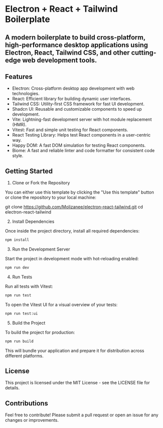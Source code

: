 # Electron + React + Tailwind Boilerplate

A modern boilerplate to build cross-platform, high-performance desktop applications using Electron, React, Tailwind CSS, and other cutting-edge web development tools.
---
## Features

- Electron: Cross-platform desktop app development with web technologies.
- React: Efficient library for building dynamic user interfaces.
- Tailwind CSS: Utility-first CSS framework for fast UI development.
- Shadcn UI: Reusable and customizable components to speed up development.
- Vite: Lightning-fast development server with hot module replacement (HMR).
- Vitest: Fast and simple unit testing for React components.
- React Testing Library: Helps test React components in a user-centric way.
- Happy DOM: A fast DOM simulation for testing React components.
- Biome: A fast and reliable linter and code formatter for consistent code style.

## Getting Started

1. Clone or Fork the Repository

You can either use this template by clicking the "Use this template" button or clone the repository to your local machine:

git clone https://github.com/Molizanee/electron-react-tailwind.git
cd electron-react-tailwind

2. Install Dependencies

Once inside the project directory, install all required dependencies:
```bash
npm install
```

3. Run the Development Server

Start the project in development mode with hot-reloading enabled:
```bash
npm run dev
```

4. Run Tests

Run all tests with Vitest:
```bash
npm run test
```

To open the Vitest UI for a visual overview of your tests:
```bash
npm run test:ui
```

5. Build the Project

To build the project for production:
```bash
npm run build
```

This will bundle your application and prepare it for distribution across different platforms.

## License

This project is licensed under the MIT License - see the LICENSE file for details.

## Contributions

Feel free to contribute! Please submit a pull request or open an issue for any changes or improvements.